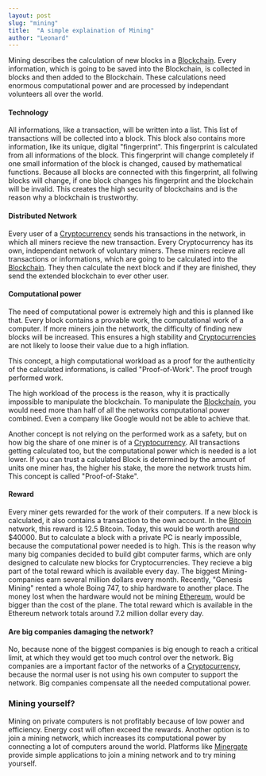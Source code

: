 ```yaml
---
layout: post
slug: "mining"
title:  "A simple explaination of Mining"
author: "Leonard"
---
```


Mining describes the calculation of new blocks in a [Blockchain](/article/blockchain). Every information, which is going to be saved into the Blockchain, is collected in blocks and then added to the Blockchain. These calculations need enormous computational power and are processed by independant volunteers all over the world.


#### Technology

All informations, like a transaction, will be written into a list. This list of transactions will be collected into a block. This block also contains more information, like its unique, digital "fingerprint". This fingerprint is calculated from all informations of the block. This fingerprint will change completely if one small information of the block is changed, caused by mathematical functions.
Because all blocks are connected with this fingerprint, all follwing blocks will change, if one block changes his fingerprint and the blockchain will be invalid.
This creates the high security of blockchains and is the reason why a blockchain is trustworthy.

#### Distributed Network

Every user of a [Cryptocurrency](/article/cryptocurrencies) sends his transactions in the network, in which all miners recieve the new transaction.
Every Cryptocurrency has its own, independant network of voluntary miners. These miners recieve all transactions or informations, which are going to be calculated into the [Blockchain](/article/blockchain). They then calculate the next block and if they are finished, they send the extended blockchain to ever other user.

#### Computational power

The need of computational power is extremely high and this is planned like that. Every block contains a provable work, the computational work of a computer. If more miners join the networtk, the difficulty of finding new blocks will be increased. This ensures a high stability and [Cryptocurrencies](/article/cryptocurrencies) are not likely to loose their value due to a high inflation.

This concept, a high computational workload as a proof for the authenticity of the calculated informations, is called "Proof-of-Work". The proof trough performed work.

The high workload of the process is the reason, why it is practically impossible to manipulate the blockchain.
To manipulate the [Blockchain](/article/blockchain), you would need more than half of all the networks computational power combined. Even a company like Google would not be able to achieve that.

Another concept is not relying on the performed work as a safety, but on how big the share of one miner is of a [Cryptocurrency](/article/cryptocurrencies). All transactions getting calculated too, but the computational power which is needed is a lot lower. If you can trust a calculated Block is determined by the amount of units one miner has, the higher his stake, the more the network trusts him. This concept is called "Proof-of-Stake".

#### Reward

Every miner gets rewarded for the work of their computers. If a new block is calculated, it also contains a transaction to the own account. In the [Bitcoin](/article/bitcoin) network, this reward is 12.5 Bitcoin. Today, this would be worth around $40000. But to calculate a block with a private PC is nearly impossible, because the computational power needed is to high. This is the reason why many big companies decided to build gibt computer farms, which are only designed to calculate new blocks for Cryptocurrencies. They recieve a big part of the total reward which is available every day. The biggest Mining-companies earn several million dollars every month. Recently, "Genesis Mining" rented a whole Boing 747, to ship hardware to another place. The money lost when the hardware would not be mining [Ethereum](/article/ethereum), would be bigger than the cost of the plane. The total reward which is available in the Ethereum network totals around 7.2 million dollar every day.

#### Are big companies damaging the network?

No, because none of the biggest companies is big enough to reach a critical limit, at which they would get too much control over the network. Big companies are a important factor of the networks of a [Cryptocurrency](/article/cryptocurrencies), because the normal user is not using his own computer to support the network. Big companies compensate all the needed computational power.

### Mining yourself?

Mining on private computers is not profitably because of low power and efficiency. Energy cost will often exceed the rewards. Another option is to join a mining network, which increases its computational power by connecting a lot of computers around the world. Platforms like  <a href="https://minergate.com/" target="_blank">Minergate</a> provide simple applications to join a mining network and to try mining yourself.